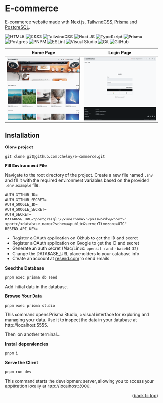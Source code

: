 # E-commerce <a name="readme-top"></a>

E-commerce website made with <a href="https://nextjs.org/" target="_blank">Next.js</a>, <a href="https://tailwindcss.com/" target="_blank">TailwindCSS</a>, <a href="https://www.prisma.io/" target="_blank">Prisma</a> and <a href="https://www.postgresql.org/" target="_blank">PostgreSQL</a>.

![HTML5](https://img.shields.io/badge/html5-%23E34F26.svg?style=for-the-badge&logo=html5&logoColor=white)
![CSS3](https://img.shields.io/badge/css3-%231572B6.svg?style=for-the-badge&logo=css3&logoColor=white)
![TailwindCSS](https://img.shields.io/badge/tailwindcss-%2338B2AC.svg?style=for-the-badge&logo=tailwind-css&logoColor=white)
![Next JS](https://img.shields.io/badge/Next-black?style=for-the-badge&logo=next.js&logoColor=white)
![TypeScript](https://img.shields.io/badge/typescript-%23007ACC.svg?style=for-the-badge&logo=typescript&logoColor=white)
![Prisma](https://img.shields.io/badge/Prisma-3982CE?style=for-the-badge&logo=Prisma&logoColor=white)
![Postgres](https://img.shields.io/badge/postgres-%23316192.svg?style=for-the-badge&logo=postgresql&logoColor=white)
![PNPM](https://img.shields.io/badge/pnpm-%234a4a4a.svg?style=for-the-badge&logo=pnpm&logoColor=f69220)
![ESLint](https://img.shields.io/badge/ESLint-4B3263?style=for-the-badge&logo=eslint&logoColor=white)
![Visual Studio](https://img.shields.io/badge/Visual%20Studio-5C2D91.svg?style=for-the-badge&logo=visual-studio&logoColor=white)
![Git](https://img.shields.io/badge/git-%23F05033.svg?style=for-the-badge&logo=git&logoColor=white)
![GitHub](https://img.shields.io/badge/github-%23121011.svg?style=for-the-badge&logo=github&logoColor=white)

| Home Page                                                     | Login Page                                                     |
| ------------------------------------------------------------- | -------------------------------------------------------------- |
| <img src="public/assets/images/github/home-page-desktop.png"> | <img src="public/assets/images/github/login-page-desktop.png"> |

## Installation

**Clone project**

```
git clone git@github.com:Chelny/e-commerce.git
```

**Fill Environment File**

Navigate to the root directory of the project. Create a new file named `.env` and fill it with the required environment variables based on the provided `.env.example` file.

```
AUTH_GITHUB_ID=
AUTH_GITHUB_SECRET=
AUTH_GOOGLE_ID=
AUTH_GOOGLE_SECRET=
AUTH_SECRET=
DATABASE_URL="postgresql://<username>:<password>@<host>:<port>/<database_name>?schema=public&serverTimezone=UTC"
RESEND_API_KEY=
```

- Register a OAuth application on Github to get the ID and secret
- Register a OAuth application on Google to get the ID and secret
- Generate an auth secret (Mac/Linux: `openssl rand -base64 32`)
- Change the DATABASE_URL placeholders to your database info
- Create an account at [resend.com](https://resend.com/) to send emails

**Seed the Database**

```
pnpm exec prisma db seed
```

Add initial data in the database.

**Browse Your Data**

```
pnpm exec prisma studio
```

This command opens Prisma Studio, a visual interface for exploring and managing your data. Use it to inspect the data in your database at http://localhost:5555.

Then, on another terminal...

**Install dependencies**

```
pnpm i
```

**Serve the Client**

```
pnpm run dev
```

This command starts the development server, allowing you to access your application locally at http://localhost:3000.

<p align="end">(<a href="#readme-top">back to top</a>)</p>
